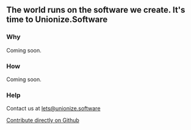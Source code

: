 ## The world runs on the software we create. It's time to Unionize.Software

### Why
Coming soon.

### How
Coming soon.

### Help

Contact us at lets@unionize.software

[Contribute directly on Github](https://github.com/UnionizeSoftware/UnionizeSoftware.github.io)
